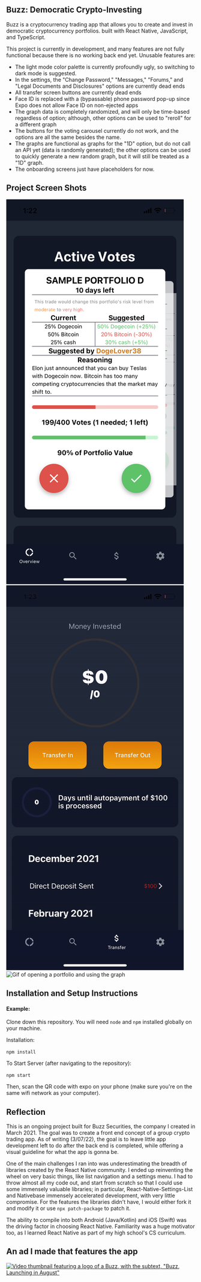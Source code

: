 ## Buzz: Democratic Crypto-Investing

Buzz is a cryptocurrency trading app that allows you to create and invest in democratic cryptocurrency portfolios. built with React Native, JavaScript, and TypeScript.

This project is currently in development, and many features are not fully functional because there is no working back end yet. Unusable features are:

- The light mode color palette is currently profoundly ugly, so switching to dark mode is suggested.
- In the settings, the "Change Password," "Messages," "Forums," and "Legal Documents and Disclosures" options are currently dead ends
- All transfer screen buttons are currently dead ends
- Face ID is replaced with a (bypassable) phone password pop-up since Expo does not allow Face ID on non-ejected apps
- The graph data is completely randomized, and will only be time-based regardless of option; although, other options can be used to "reroll" for a different graph
- The buttons for the voting carousel currently do not work, and the options are all the same besides the name.
- The graphs are functional as graphs for the "1D" option, but do not call an API yet (data is randomly generated); the other options can be used to quickly generate a new random graph, but it will still be treated as a "1D" graph.
- The onboarding screens just have placeholders for now.

## Project Screen Shots

![Picture of potential voting screen that resembles Tinder swiping](https://github.com/BZahory/Buzz-App/blob/main/screenshots/activevotes.PNG?raw=true)
![Gif of animated transfer screen, with circles surrounding the balance and a countdown](https://github.com/BZahory/Buzz-App/blob/main/screenshots/transfer.gif?raw=true)
![Gif of opening a portfolio and using the graph](https://github.com/BZahory/Buzz-App/blob/main/screenshots/browse.gif?raw=true)

## Installation and Setup Instructions

#### Example:  

Clone down this repository. You will need `node` and `npm` installed globally on your machine.  

Installation:

`npm install` 

To Start Server (after navigating to the repository):

`npm start`  

Then, scan the QR code with expo on your phone (make sure you're on the same wifi network as your computer).

## Reflection
This is an ongoing project built for Buzz Securities, the company I created in March 2021. The goal was to create a front end concept of a group crypto trading app. As of writing (3/07/22), the goal is to leave little app development left to do after the back end is completed, while offering a visual guideline for what the app is gonna be.

One of the main challenges I ran into was underestimating the breadth of libraries created by the React Native community. I ended up reinventing the wheel on very basic things, like list navigation and a settings menu. I had to throw almost all my code out, and start from scratch so that I could use some immensely valuable libraries; in particular, React-Native-Settings-List and Nativebase immensely accelerated development, with very little compromise. For the features the libraries didn't have, I would either fork it and modify it or use `npx patch-package` to patch it.

The ability to compile into both Android (Java/Kotlin) and iOS (Swift) was the driving factor in choosing React Native. Familiarity was a huge motivator too, as I learned React Native as part of my high school's CS curriculum.

## An ad I made that features the app
[![Video thumbnail featuring a logo of a Buzz, with the subtext, "Buzz, Launching in August"](https://img.youtube.com/vi/pK5-JGeUckc/0.jpg)](https://www.youtube.com/watch?v=pK5-JGeUckc)
